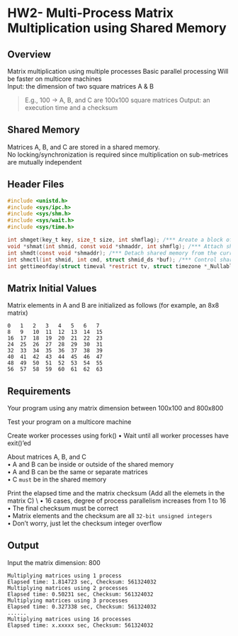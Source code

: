 # HW2- Multi-Process Matrix Multiplication using Shared Memory

## Overview
Matrix multiplication using multiple processes 
Basic parallel processing 
Will be faster on multicore machines \
Input: the dimension of two square matrices A & B 
> E.g., 100 -> A, B, and C are 100x100 square matrices 
Output: an execution time and a checksum

## Shared Memory
Matrices A, B, and C are stored in a shared memory. \
No locking/synchronization is required since multiplication on sub-metrices are mutually independent

## Header Files
```c
#include <unistd.h>
#include <sys/ipc.h>
#include <sys/shm.h>
#include <sys/wait.h>
#include <sys/time.h>
```
```c
int shmget(key_t key, size_t size, int shmflag); /*** Areate a block of shared memory ***/
void *shmat(int shmid, const void *shmaddr, int shmflg); /*** Attach shared memory to the current process’s address space ***/
int shmdt(const void *shmaddr); /*** Detach shared memory from the current process’s address space ***/
int shmctl(int shmid, int cmd, struct shmid_ds *buf); /*** Control shared memory ***/
int gettimeofday(struct timeval *restrict tv, struct timezone *_Nullable restrict tz); /*** Calculate the elapsed time ***/
```

## Matrix Initial Values
Matrix elements in A and B are initialized as follows (for example, an 8x8 matrix)
```
0   1   2   3   4   5   6   7
8   9   10  11  12  13  14  15
16  17  18  19  20  21  22  23
24  25  26  27  28  29  30  31
32  33  34  35  36  37  38  39
40  41  42  43  44  45  46  47
48  49  50  51  52  53  54  55
56  57  58  59  60  61  62  63
```

## Requirements
Your program using any matrix dimension between 100x100 and 800x800 

Test your program on a multicore machine 

Create worker processes using fork()
• Wait until all worker processes have exit()’ed 

About matrices A, B, and C \
• A and B can be inside or outside of the shared memory \
• A and B can be the same or separate matrices \
• C `must` be in the shared memory 

Print the elapsed time and the matrix checksum (Add all the elemets in the matrix C) \ 
• 16 cases, degree of process parallelism increases from 1 to 16 \
• The final checksum must be correct \
• Matrix elements and the checksum are all `32-bit unsigned integers` \
• Don’t worry, just let the checksum integer overflow 


## Output
Input the matrix dimension: 800

```
Multiplying matrices using 1 process 
Elapsed time: 1.814723 sec, Checksum: 561324032
Multiplying matrices using 2 processes
Elapsed time: 0.50231 sec, Checksum: 561324032
Multiplying matrices using 3 processes
Elapsed time: 0.327338 sec, Checksum: 561324032 
......
Multiplying matrices using 16 processes
Elapsed time: x.xxxxx sec, Checksum: 561324032
```
